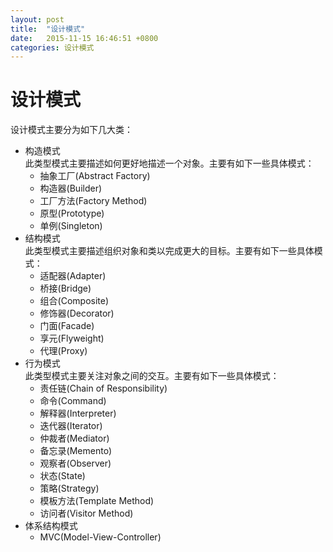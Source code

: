 ```yaml
---
layout: post
title:  "设计模式"
date:   2015-11-15 16:46:51 +0800
categories: 设计模式 
---
```

# 设计模式    
设计模式主要分为如下几大类：    
* 构造模式  
  此类型模式主要描述如何更好地描述一个对象。主要有如下一些具体模式：  
  * 抽象工厂(Abstract Factory)  
  * 构造器(Builder)  
  * 工厂方法(Factory Method)  
  * 原型(Prototype)  
  * 单例(Singleton)  
* 结构模式  
  此类型模式主要描述组织对象和类以完成更大的目标。主要有如下一些具体模式：  
  * 适配器(Adapter)  
  * 桥接(Bridge)  
  * 组合(Composite)  
  * 修饰器(Decorator)  
  * 门面(Facade)  
  * 享元(Flyweight)  
  * 代理(Proxy)  
* 行为模式  
  此类型模式主要关注对象之间的交互。主要有如下一些具体模式：  
  * 责任链(Chain of Responsibility)  
  * 命令(Command)  
  * 解释器(Interpreter)  
  * 迭代器(Iterator)  
  * 仲裁者(Mediator)  
  * 备忘录(Memento)  
  * 观察者(Observer)  
  * 状态(State)  
  * 策略(Strategy)  
  * 模板方法(Template Method)   
  * 访问者(Visitor Method)  
* 体系结构模式  
  * MVC(Model-View-Controller)  
